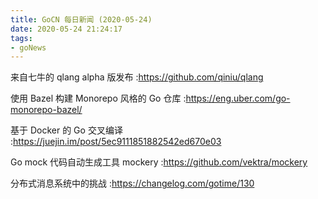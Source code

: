 ```yaml
---
title: GoCN 每日新闻 (2020-05-24)
date: 2020-05-24 21:24:17
tags:
- goNews
---
```

来自七牛的 qlang alpha 版发布 :https://github.com/qiniu/qlang

使用 Bazel 构建 Monorepo 风格的 Go 仓库 :https://eng.uber.com/go-monorepo-bazel/

基于 Docker 的 Go 交叉编译 :https://juejin.im/post/5ec9111851882542ed670e03

Go mock 代码自动生成工具 mockery :https://github.com/vektra/mockery

分布式消息系统中的挑战 :https://changelog.com/gotime/130

